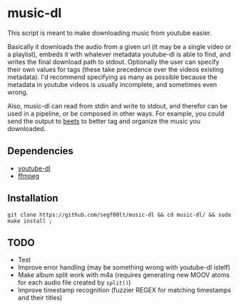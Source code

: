 # music-dl

This script is meant to make downloading music from youtube easier.

Basically it downloads the audio from a given url (it may be a single video or
a playlist), embeds it with whatever metadata youtube-dl is able to find, and
writes the final download path to stdout. Optionally the user can specify
their own values for tags (these take precedence over the videos existing
metadata). I'd recommend specifying as many as possible because the
metadata in youtube videos is usually incomplete, and sometimes even wrong.

Also, music-dl can read from stdin and write to stdout, and therefor can be
used in a pipeline, or be composed in other ways. For example, you
could send the output to [beets](https://beets.io/) to better tag and organize
the music you downloaded.

## Dependencies

- [youtube-dl](https://youtube-dl.org/)
- [ffmpeg](https://ffmpeg.org/)

## Installation

`git clone https://github.com/segf00lt/music-dl && cd music-dl/ && sudo make install ;`

## TODO

- Test
- Improve error handling (may be something wrong with youtube-dl istelf)
- Make album split work with m4a (requires generating new MOOV atoms for each audio file created by `split()`)
- Improve timestamp recognition (fuzzier REGEX for matching timestamps and their titles)
